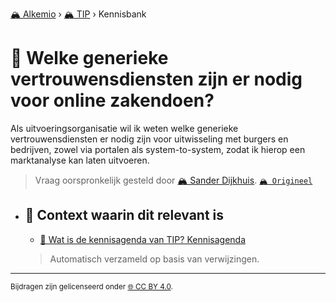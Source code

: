 [🏔️ Alkemio](https://welcome.alkem.io/) › [🏔️ TIP](https://alkem.io/tip/dashboard) › Kennisbank
# 📄 Welke generieke vertrouwensdiensten zijn er nodig voor online zakendoen?
Als uitvoeringsorganisatie wil ik weten welke generieke vertrouwensdiensten er nodig zijn voor uitwisseling met burgers en bedrijven, zowel via portalen als system-to-system, zodat ik hierop een marktanalyse kan laten uitvoeren.
> Vraag oorspronkelijk gesteld door [🏔️ Sander Dijkhuis](https://alkem.io/user/sander-dijkhuis-3912). [`🏔️ Origineel`](https://alkem.io/tip/collaboration/welkegeneriekevert-1149)

- ## 📌 Context waarin dit relevant is
  - [📌 Wat is de kennisagenda van TIP? Kennisagenda](watisdekennisagen-9941.md#kennisagenda-5711)
  >Automatisch verzameld op basis van verwijzingen.
* * *
<small>Bijdragen zijn gelicenseerd onder [🌐 CC BY 4.0](https://creativecommons.org/licenses/by/4.0/deed.nl).</small>
